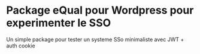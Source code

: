 # Package eQual pour Wordpress pour experimenter le SSO
Un simple package pour tester un systeme SSo minimaliste avec JWT + auth cookie
